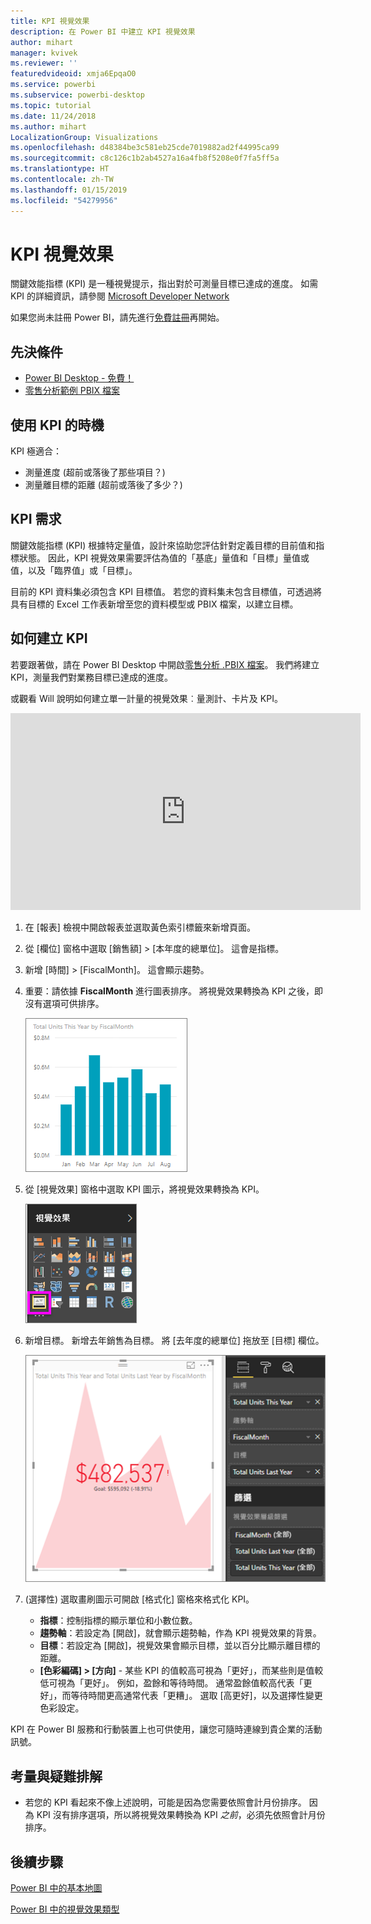 ```yaml
---
title: KPI 視覺效果
description: 在 Power BI 中建立 KPI 視覺效果
author: mihart
manager: kvivek
ms.reviewer: ''
featuredvideoid: xmja6EpqaO0
ms.service: powerbi
ms.subservice: powerbi-desktop
ms.topic: tutorial
ms.date: 11/24/2018
ms.author: mihart
LocalizationGroup: Visualizations
ms.openlocfilehash: d48384be3c581eb25cde7019882ad2f44995ca99
ms.sourcegitcommit: c8c126c1b2ab4527a16a4fb8f5208e0f7fa5ff5a
ms.translationtype: HT
ms.contentlocale: zh-TW
ms.lasthandoff: 01/15/2019
ms.locfileid: "54279956"
---
```

# <a name="kpi-visuals"></a>KPI 視覺效果
關鍵效能指標 (KPI) 是一種視覺提示，指出對於可測量目標已達成的進度。 如需 KPI 的詳細資訊，請參閱 [Microsoft Developer Network](https://msdn.microsoft.com/library/hh272050)

如果您尚未註冊 Power BI，請先進行[免費註冊](https://app.powerbi.com/signupredirect?pbi_source=web)再開始。

## <a name="prerequisites"></a>先決條件
* [Power BI Desktop - 免費！](https://powerbi.microsoft.com/en-us/get-started/)
* [零售分析範例 PBIX 檔案](http://download.microsoft.com/download/9/6/D/96DDC2FF-2568-491D-AAFA-AFDD6F763AE3/Retail%20Analysis%20Sample%20PBIX.pbix)

## <a name="when-to-use-a-kpi"></a>使用 KPI 的時機
KPI 極適合：

* 測量進度 (超前或落後了那些項目？)
* 測量離目標的距離 (超前或落後了多少？)   

## <a name="kpi-requirements"></a>KPI 需求
關鍵效能指標 (KPI) 根據特定量值，設計來協助您評估針對定義目標的目前值和指標狀態。 因此，KPI 視覺效果需要評估為值的「基底」量值和「目標」量值或值，以及「臨界值」或「目標」。

目前的 KPI 資料集必須包含 KPI 目標值。 若您的資料集未包含目標值，可透過將具有目標的 Excel 工作表新增至您的資料模型或 PBIX 檔案，以建立目標。


## <a name="how-to-create-a-kpi"></a>如何建立 KPI
若要跟著做，請在 Power BI Desktop 中開啟[零售分析 .PBIX 檔案](http://download.microsoft.com/download/9/6/D/96DDC2FF-2568-491D-AAFA-AFDD6F763AE3/Retail%20Analysis%20Sample%20PBIX.pbix)。 我們將建立 KPI，測量我們對業務目標已達成的進度。

或觀看 Will 說明如何建立單一計量的視覺效果︰量測計、卡片及 KPI。

<iframe width="560" height="315" src="https://www.youtube.com/embed/xmja6EpqaO0?list=PL1N57mwBHtN0JFoKSR0n-tBkUJHeMP2cP" frameborder="0" allowfullscreen></iframe>

1. 在 [報表] 檢視中開啟報表並選取黃色索引標籤來新增頁面。    
2. 從 [欄位] 窗格中選取 [銷售額] > [本年度的總單位]。  這會是指標。
3. 新增 [時間] > [FiscalMonth]。  這會顯示趨勢。
4. 重要：請依據 **FiscalMonth** 進行圖表排序。 將視覺效果轉換為 KPI 之後，即沒有選項可供排序。

    ![](media/power-bi-visualization-kpi/power-bi-chart.png)
5. 從 [視覺效果] 窗格中選取 KPI 圖示，將視覺效果轉換為 KPI。
   
    ![](media/power-bi-visualization-kpi/power-bi-kpi-template.png)
6. 新增目標。 新增去年銷售為目標。 將 [去年度的總單位] 拖放至 [目標] 欄位。
   
    ![](media/power-bi-visualization-kpi/power-bi-kpi-done.png)
7. (選擇性) 選取畫刷圖示可開啟 [格式化] 窗格來格式化 KPI。
   
   * **指標**：控制指標的顯示單位和小數位數。
   * **趨勢軸**：若設定為 [開啟]，就會顯示趨勢軸，作為 KPI 視覺效果的背景。  
   * **目標**：若設定為 [開啟]，視覺效果會顯示目標，並以百分比顯示離目標的距離。
   * **[色彩編碼] > [方向]** - 某些 KPI 的值較高可視為「更好」，而某些則是值較低可視為「更好」。 例如，盈餘和等待時間。 通常盈餘值較高代表「更好」，而等待時間更高通常代表「更糟」。 選取 [高更好]，以及選擇性變更色彩設定。


KPI 在 Power BI 服務和行動裝置上也可供使用，讓您可隨時連線到貴企業的活動訊號。

## <a name="considerations-and-troubleshooting"></a>考量與疑難排解
* 若您的 KPI 看起來不像上述說明，可能是因為您需要依照會計月份排序。 因為 KPI 沒有排序選項，所以將視覺效果轉換為 KPI *之前*，必須先依照會計月份排序。

## <a name="next-steps"></a>後續步驟

[Power BI 中的基本地圖](power-bi-map-tips-and-tricks.md)

[Power BI 中的視覺效果類型](power-bi-visualization-types-for-reports-and-q-and-a.md)